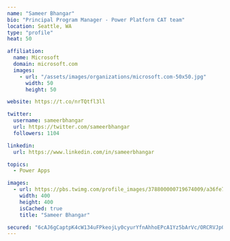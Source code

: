 ```yaml
---
name: "Sameer Bhangar"
bio: "Principal Program Manager - Power Platform CAT team"
location: Seattle, WA
type: "profile"
heat: 50

affiliation:
  name: Microsoft
  domain: microsoft.com
  images:
    - url: "/assets/images/organizations/microsoft.com-50x50.jpg"
      width: 50
      height: 50

website: https://t.co/nrTQtfl3ll

twitter:
  username: sameerbhangar
  url: https://twitter.com/sameerbhangar
  followers: 1104

linkedin:
  url: https://www.linkedin.com/in/sameerbhangar

topics:
  - Power Apps

images:
  - url: https://pbs.twimg.com/profile_images/378800000719674009/a36fe7ddfab1778b76e5793772e43798_400x400.jpeg
    width: 400
    height: 400
    isCached: true
    title: "Sameer Bhangar"

secured: "6cAJ6gCaptpK4cW134uFPkeojLy0cyurYfnAhhoEPcA1Yz5bArVc/ORCRVJp0cjS9LY+Ee9MRKKjfUsD31npU9+tWbCgFHSE9DJLVC9Uneab5qKFko6/QXJHL7BHL+PoUc0cgJRkIAASas0654WY3TIhMJ5qZ58LERfaHhW0g6ez/cE06xGeWBTHxGHWK7FrjbHVCAS14c+WXzg83wp0rAtminTmyJC5j3ZZN8P3rkU+N9ERko1KC9nUUSjV+uBWhAW0zqkMIAp6Bze9Y2Ka8WsQN8whCdnxQoTqy9m4QS8PJDVgsXTprIwe9p1SPFeL8QO19arPjvFGUmmBYJKlthVMlRawTAv1bHIiklAE2KmX97+xy84EMbDPHxmEy0vfNpIS/oqQgHc6HFNUPKnFk045TfR9cuPdCLzrfECF+Ds=;34/zL5/JmXkmZFmbp495JQ=="
---
```


